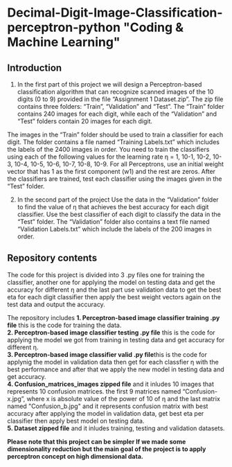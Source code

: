 # Decimal-Digit-Image-Classification-perceptron-python "Coding & Machine Learning"

## Introduction 
1. In the first part of this project we will design a Perceptron-based classification algorithm that can recognize scanned images of the 10 digits (0 to 9) provided in the file “Assignment 1 Dataset.zip”. The zip file contains three folders: “Train”, “Validation” and “Test”. The “Train” folder contains 240 images for each digit, while each of the “Validation” and “Test” folders contain 20 images for each digit. 

The images in the “Train” folder should be used to train a classifier for each digit. The folder contains a file named “Training Labels.txt” which includes the labels of the 2400 images in order. You need to train the classifiers using each of the following values for the learning rate η = 1, 10-1, 10-2, 10-3, 10-4, 10-5, 10-6, 10-7, 10-8, 10-9. For all Perceptrons, use an initial weight vector that has 1 as the first component (w1) and the rest are zeros. After the classifiers are trained, test each classifier using the images given in the “Test” folder.

2. In the second part of the project Use the data in the “Validation” folder to find the value of η that achieves the best accuracy for each digit classifier. Use the best classifier of each digit to classify the data in the “Test” folder. The “Validation” folder also contains a text file named “Validation Labels.txt” which include the labels of the 200 images in order.

## Repository contents
The code for this project is divided into 3 .py files one for training the classifier, another one for applying the model on testing data and get the accuracy for different η and the last part use validation data to get the best eta for each digit classifier then apply the best weight vectors again on the test data and output the accuracy.

The repository includes 
**1. Perceptron-based image classifier training .py file** this is the code for training the data.   
**2. Perceptron-based image classifier testing .py file** this is the code for applying the model we got from training in testing data and get accuracy for different η.  
**3. Perceptron-based image classifier valid .py file**this is the code for applynig the model in validation data then get for each classfier η with the best performance and after that we apply the new model in testing data and get accuracy.  
**4. Confusion_matrices_images zipped file** and it inludes 10 images that represents 10 confusion matrices. the first 9 matrices named “Confusion-x.jpg”, where x is absolute value of the power of 10 of η and the last matrix named "Confusion_b.jpg" and it represents confusion matrix with best accuracy after applying the model in validation data, get best eta per classifier then apply best model on testing data.  
**5. Dataset zipped file** and it inludes training, testing and validation datasets.   

**Please note that this project can be simpler If we made some dimensionality reduction but the main goal of the project is to apply perceptron concept on high dimensional data.**
